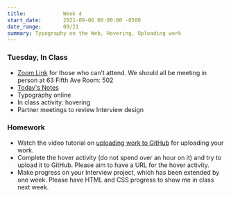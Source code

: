 ```yaml
---
title:            Week 4
start_date:       2021-09-06 00:00:00 -0500
date_range:       09/21
summary: Typography on the Web, Hovering, Uploading work
---
```


### Tuesday, In Class

- [Zoom Link](https://NewSchool.zoom.us/my/nikafisher) for those who can&rsquo;t attend. We should all be meeting in person at 63 Fifth Ave Room: 502
- [Today's Notes](https://paper.dropbox.com/doc/Core-1-Interaction-Week-4-Notes--BSx_NJrMziTKC_MqKu6VYhyhAQ-h1ux1AwNL2jMVcRkbaVVp)
- Typography online
- In class activity: hovering
- Partner meetings to review Interview design

### Homework
- Watch the video tutorial on [uploading work to GitHub](https://vimeo.com/showcase/8025633/video/502734712) for uploading your work.
- Complete the hover activity (do not spend over an hour on it) and try to upload it to GitHub. Please aim to have a URL for the hover activity.
- Make progress on your Interview project, which has been extended by one week. Please have HTML and CSS progress to show me in class next week.